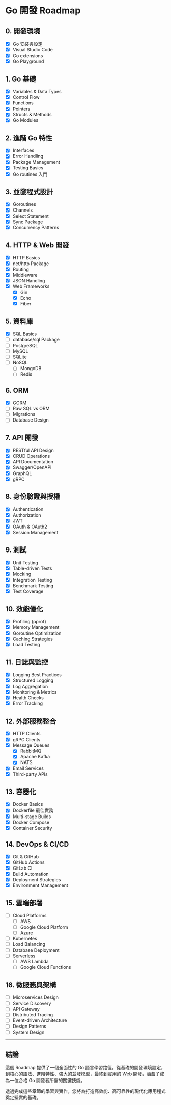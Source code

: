 # Go 開發 Roadmap

## 0. 開發環境
- [x] Go 安裝與設定
- [x] Visual Studio Code
- [x] Go extensions
- [x] Go Playground

## 1. Go 基礎
- [x] Variables & Data Types
- [x] Control Flow
- [x] Functions
- [x] Pointers
- [x] Structs & Methods
- [x] Go Modules

## 2. 進階 Go 特性
- [x] Interfaces
- [x] Error Handling
- [x] Package Management
- [x] Testing Basics
- [x] Go routines 入門

## 3. 並發程式設計
- [x] Goroutines
- [x] Channels
- [x] Select Statement
- [x] Sync Package
- [x] Concurrency Patterns

## 4. HTTP & Web 開發
- [x] HTTP Basics
- [x] net/http Package
- [x] Routing
- [x] Middleware
- [x] JSON Handling
- [x] Web Frameworks
  - [x] Gin
  - [x] Echo
  - [x] Fiber

## 5. 資料庫
- [x] SQL Basics
- [ ] database/sql Package
- [ ] PostgreSQL
- [ ] MySQL
- [ ] SQLite
- [ ] NoSQL
  - [ ] MongoDB
  - [ ] Redis

## 6. ORM
- [x] GORM
- [ ] Raw SQL vs ORM
- [ ] Migrations
- [ ] Database Design

## 7. API 開發
- [x] RESTful API Design
- [x] CRUD Operations
- [x] API Documentation
- [x] Swagger/OpenAPI
- [x] GraphQL
- [x] gRPC

## 8. 身份驗證與授權
- [x] Authentication
- [x] Authorization
- [x] JWT
- [x] OAuth & OAuth2
- [x] Session Management

## 9. 測試
- [x] Unit Testing
- [x] Table-driven Tests
- [x] Mocking
- [x] Integration Testing
- [x] Benchmark Testing
- [x] Test Coverage

## 10. 效能優化
- [x] Profiling (pprof)
- [x] Memory Management
- [x] Goroutine Optimization
- [x] Caching Strategies
- [x] Load Testing

## 11. 日誌與監控
- [x] Logging Best Practices
- [x] Structured Logging
- [x] Log Aggregation
- [x] Monitoring & Metrics
- [x] Health Checks
- [x] Error Tracking

## 12. 外部服務整合
- [x] HTTP Clients
- [x] gRPC Clients
- [x] Message Queues
  - [x] RabbitMQ
  - [x] Apache Kafka
  - [x] NATS
- [x] Email Services
- [x] Third-party APIs

## 13. 容器化
- [x] Docker Basics
- [x] Dockerfile 最佳實務
- [x] Multi-stage Builds
- [x] Docker Compose
- [x] Container Security

## 14. DevOps & CI/CD
- [x] Git & GitHub
- [x] GitHub Actions
- [x] GitLab CI
- [x] Build Automation
- [x] Deployment Strategies
- [x] Environment Management

## 15. 雲端部署
- [ ] Cloud Platforms
  - [ ] AWS
  - [ ] Google Cloud Platform
  - [ ] Azure
- [ ] Kubernetes
- [ ] Load Balancing
- [ ] Database Deployment
- [ ] Serverless
  - [ ] AWS Lambda
  - [ ] Google Cloud Functions

## 16. 微服務與架構
- [ ] Microservices Design
- [ ] Service Discovery
- [ ] API Gateway
- [ ] Distributed Tracing
- [ ] Event-driven Architecture
- [ ] Design Patterns
- [ ] System Design

---

## 結論

這個 Roadmap 提供了一個全面性的 Go 語言學習路徑。從基礎的開發環境設定，到核心的語法、進階特性、強大的並發模型，最終到實用的 Web 開發，涵蓋了成為一位合格 Go 開發者所需的關鍵技能。

透過完成這些章節的學習與實作，您將為打造高效能、高可靠性的現代化應用程式奠定堅實的基礎。
